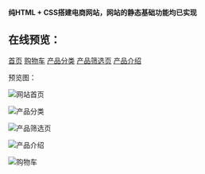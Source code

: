 **纯HTML + CSS搭建电商网站，网站的静态基础功能均已实现**

## 在线预览：
<a href="https://xhwgood.github.io/myStudyWeb/business/%E7%BD%91%E7%AB%99%E9%A6%96%E9%A1%B5.html">首页</a>
<a href="https://xhwgood.github.io/myStudyWeb/business/%E8%B4%AD%E7%89%A9%E8%BD%A6.html" target="_blank">购物车</a>
<a href="https://xhwgood.github.io/myStudyWeb/business/%E4%BA%A7%E5%93%81%E5%88%86%E7%B1%BB.html" target="_blank">产品分类</a>
<a href="https://xhwgood.github.io/myStudyWeb/business/%E4%BA%A7%E5%93%81%E7%AD%9B%E9%80%89%E9%A1%B5.html" target="_blank">产品筛选页</a>
<a href="https://xhwgood.github.io/myStudyWeb/business/%E4%BA%A7%E5%93%81%E4%BB%8B%E7%BB%8D.html" target="_blank">产品介绍</a>

预览图：

![网站首页](http://m.qpic.cn/psb?/V103EO2s2J4gkQ/VztHQhv8xNfsmEKASQe*ieyenluVKG.YG8bzXv1pZ5k!/b/dL8AAAAAAAAA&bo=QAaDAwAAAAAKB.0!&rf=viewer_4)

![产品分类](http://m.qpic.cn/psb?/V103EO2s2J4gkQ/GplBOZ2sRGv35CRHMigpReIsFrs5YCkM4nGSDCwpwFg!/b/dFIBAAAAAAAA&bo=QAaDAwAAAAAKF*0!&rf=viewer_4)

![产品筛选页](http://m.qpic.cn/psb?/V103EO2s2J4gkQ/eXfvd59XvzmPsqY23izOz1AA3H05ikOsOWXVJH7UzXQ!/b/dL8AAAAAAAAA&bo=QAaDAwAAAAAKF*0!&rf=viewer_4)

![产品介绍](http://m.qpic.cn/psb?/V103EO2s2J4gkQ/4TZc7uhw3AE7Zh7cqPFLlKTEv62dKEngyfHtTTmo59I!/b/dFIBAAAAAAAA&bo=QAaDAwAAAAAKF*0!&rf=viewer_4)

![购物车](https://images.gitee.com/uploads/images/2019/0510/113730_4cf8d5ef_4944045.png)
